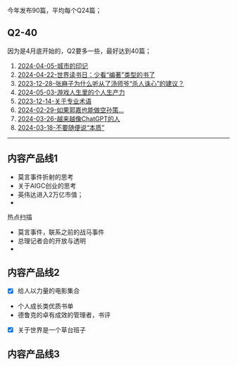 今年发布90篇，平均每个Q24篇；

## Q2-40
因为是4月底开始的，Q2要多一些，最好达到40篇；
1. [2024-04-05-城市的印记](2024Q2/2024-04-05-城市的印记.md)
2. [2024-04-22-世界读书日：少看“编著”类型的书了](2024Q2/2024-04-22-世界读书日：少看“编著”类型的书了.md)
3. [2023-12-28-张麻子为什么听从了汤师爷“杀人诛心”的建议？](2023Q4/2023-12-28-张麻子为什么听从了汤师爷“杀人诛心”的建议？.md)
4. [2024-05-03-游戏人生里的个人生产力](2023Q4/2024-05-03-游戏人生里的个人生产力.md)
5. [2023-12-14-关于专业术语](2023Q4/2023-12-14-关于专业术语.md)
6. [2024-02-29-如果郭嘉也能做空孙策...](2024Q1/2024-02-29-如果郭嘉也能做空孙策....md)
7. [2024-03-26-越来越像ChatGPT的人](2024Q1/2024-03-26-越来越像ChatGPT的人.md)
8. [2024-03-18-不要随便说“本质”](2024Q1/2024-03-18-不要随便说“本质”.md)



---

## 内容产品线1

- 莫言事件折射的思考
- 关于AIGC创业的思考
- 英伟达进入2万亿市值；
- 

热点扫描
- 莫言事件，联系之前的战马事件
- 总理记者会的开放与透明
- 

## 内容产品线2

- [x] 给人以力量的电影集合
- 个人成长类优质书单
- 德鲁克的卓有成效的管理者，书评
- [x] 关于世界是一个草台班子

## 内容产品线3
